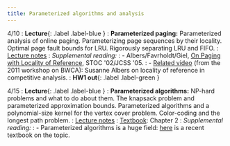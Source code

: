 ```yaml
---
title: Parameterized algorithms and analysis
---
```


4/10
: **Lecture**{: .label .label-blue }
: **Parameterized paging:** Parameterized analysis of online paging. Parameterizing page sequences by their locality. Optimal page fault bounds for LRU. Rigorously separating LRU and FIFO.
: [Lecture notes](https://vitercik.github.io/bwca/assets/notes/l4.pdf)
: *Supplemental reading:*
: - Albers/Favrholdt/Giel, [On Paging with Locality of Reference](https://www.sciencedirect.com/science/article/pii/S0022000004000947), STOC '02/JCSS '05.
: - [Related video](https://theory.stanford.edu/bwca/#albers) (from the 2011 workshop on BWCA): Susanne Albers on locality of reference in competitive analysis.
: **HW1 out**{: .label .label-green }

4/15
: **Lecture**{: .label .label-blue }
: **Parameterized algorithms:** NP-hard problems and what to do about them. The knapsack problem and parameterized approximation bounds. Parameterized algorithms and a polynomial-size kernel for the vertex cover problem. Color-coding and the longest path problem.
: [Lecture notes](https://vitercik.github.io/bwca/assets/notes/l5.pdf)
: [Textbook](https://searchworks.stanford.edu/view/13773968): Chapter 2
: *Supplemental reading:*
: - Parameterized algorithms is a huge field: [here](https://parameterized-algorithms.mimuw.edu.pl/parameterized-algorithms.pdf) is a recent textbook on the topic.
